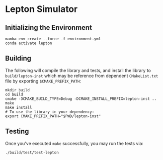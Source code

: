 # Lepton Simulator

## Initializing the Environment

```shell
mamba env create --force -f environment.yml
conda activate lepton
```

## Building

The following will compile the library and tests, and install the library to `build/lepton-inst` which may be reference from dependent `CMakeList.txt` file by exporting `$CMAKE_PREFIX_PATH`:

```shell
mkdir build
cd build
cmake -DCMAKE_BUILD_TYPE=Debug -DCMAKE_INSTALL_PREFIX=lepton-inst ..
make
make install
# To use the library in your dependency:
export CMAKE_PREFIX_PATH="$PWD/lepton-inst"
```

## Testing

Once you've executed `make` successfully, you may run the tests via:

```shell
./build/test/test-lepton
```
